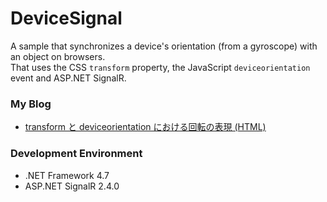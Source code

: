 # DeviceSignal
A sample that synchronizes a device's orientation (from a gyroscope) with an object on browsers.  
That uses the CSS `transform` property, the JavaScript `deviceorientation` event and ASP.NET SignalR.

### My Blog
- [transform と deviceorientation における回転の表現 (HTML)](https://sakapon.wordpress.com/2019/01/06/html-device-orientation/)

### Development Environment
- .NET Framework 4.7
- ASP.NET SignalR 2.4.0
